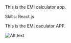 This is the EMI calculator app.

Skills: React.js

This is the EMI caculator APP.

![Alt text](<Screenshot 2024-08-14 at 12.11.56 PM.png>)

